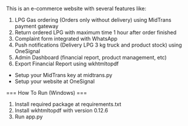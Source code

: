 This is an e-commerce website with several features like:
1. LPG Gas ordering (Orders only without delivery) using MidTrans payment gateway
2. Return ordered LPG with maximum time 1 hour after order finished
3. Complaint form integrated with WhatsApp
4. Push notifications (Delivery LPG 3 kg truck and product stock) using OneSignal
5. Admin Dashboard (financial report, product management, etc)
6. Export Financial Report using wkhtmltopdf

- Setup your MidTrans key at midtrans.py
- Setup your website at OneSignal 

=== How To Run (Windows) ===
1. Install required package at requirements.txt 
2. Install wkhtmltopdf with version 0.12.6
3. Run app.py 



